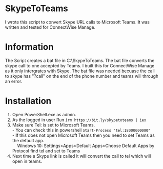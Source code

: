 # SkypeToTeams
I wrote this script to convert Skype URL calls to Microsoft Teams. It was written and tested for ConnectWise Manage.

# Information
The Script creates a bat file in C:\SkypeToTeams. The bat file converts the skype call to one accepted by Teams. I built this for ConnectWise Manage as it only intergrates with Skype. The bat file was needed becuase the call to skype has "?call" on the end of the phone number and teams will through an error.

# Installation
1. Open PowerShell.exe as admin.
2. As the logged in user Run ```irm https://bit.ly/skypetoteams | iex```
3. Make sure Tel: is set to Microsoft Teams.
  <br>- You can check this in powershell ```Start-Process "tel:18000000000"``` 
  <br>- If this does not open Microsoft Teams then you need to set Teams as the default app. 
  <br>&nbsp;&nbsp;&nbsp;&nbsp;Windows 10: Settings>Apps>Default Apps>Choose Default Apps by Protocol find tel and set to Teams
4. Next time a Skype link is called it will convert the call to tel which will open in teams.
